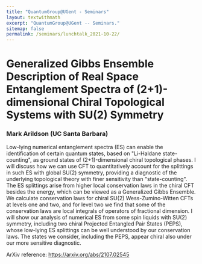 ```yaml
---
title: "QuantumGroup@UGent - Seminars"
layout: textwithmath
excerpt: "QuantumGroup@UGent -- Seminars."
sitemap: false
permalink: /seminars/lunchtalk_2021-10-22/
---
```


# Generalized Gibbs Ensemble Description of Real Space Entanglement Spectra of (2+1)-dimensional Chiral Topological Systems with SU(2) Symmetry
### Mark Arildson (UC Santa Barbara)
Low-lying numerical entanglement spectra (ES) can enable the identification of certain quantum states, based on "Li-Haldane state-counting", as ground states of (2+1)-dimensional chiral topological phases. I will discuss how we can use CFT to quantitatively account for the splittings in such ES with global SU(2) symmetry, providing a diagnostic of the underlying topological theory with finer sensitivity than "state-counting". The ES splittings arise from higher local conservation laws in the chiral CFT besides the energy, which can be viewed as a Generalized Gibbs Ensemble. We calculate conservation laws for chiral SU(2) Wess-Zumino-Witten CFTs at levels one and two, and for level two we find that some of the conservation laws are local integrals of operators of fractional dimension. I will show our analysis of numerical ES from some spin liquids with SU(2) symmetry, including two chiral Projected Entangled Pair States (PEPS), whose low-lying ES splittings can be well understood by our conservation laws. The states we consider, including the PEPS, appear chiral also under our more sensitive diagnostic.

ArXiv reference: https://arxiv.org/abs/2107.02545
